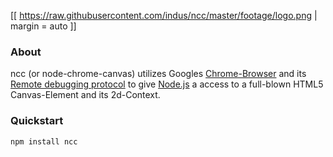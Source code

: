 <!-- ![logo](https://raw.githubusercontent.com/indus/ncc/master/footage/logo.png) --> 

[[ https://raw.githubusercontent.com/indus/ncc/master/footage/logo.png | margin = auto ]]

### About
ncc (or node-chrome-canvas) utilizes Googles [Chrome-Browser](https://www.google.com/chrome/browser/) and its [Remote debugging protocol](https://developers.google.com/chrome-developer-tools/docs/debugger-protocol) to give [Node.js](http://nodejs.org/) a access to a full-blown HTML5 Canvas-Element and its 2d-Context.

### Quickstart
```
npm install ncc
```